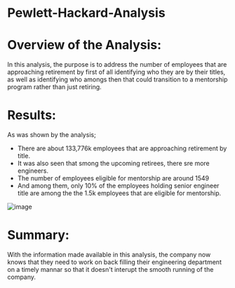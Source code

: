 # Pewlett-Hackard-Analysis

# Overview of the Analysis:
In this analysis, the purpose is to address the number of employees that are approaching retirement by first of all identifying who they are by their titles, as well as identifying who amongs then that could transition to a mentorship program rather than just retiring.

# Results:
As was shown by the analysis;
-  There are about 133,776k employees that are approaching retirement by title.
-  It was also seen that smong the upcoming retirees, there sre more engineers.
-  The number of employees eligible for mentorship are around 1549
-  And among them, only 10% of the employees holding senior engineer title are among the the 1.5k employees that are eligible for mentorship.

  ![image](https://user-images.githubusercontent.com/34757498/140596586-ac1c9d65-e8b7-4820-b205-440ca68ff2d0.png)

# Summary:
With the information made available in this analysis, the company now knows that they need to work on back filling their engineering department on a timely mannar so that it doesn't interupt the smooth running of the company. 
